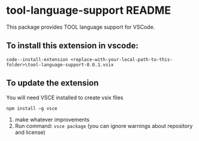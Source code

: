 # tool-language-support README

This package provides TOOL language support for VSCode.

## To install this extension in vscode:
```
code--install-extension <replace-with-your-local-path-to-this-folder>\tool-language-support-0.0.1.vsix
```

## To update the extension
You will need VSCE installed to create vsix files

`npm install –g vsce`

1. make whatever improvements
2. Run command: `vsce package`  (you can ignore warnings about repository and license)